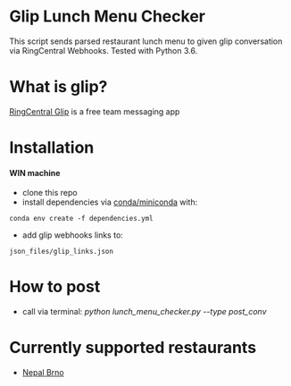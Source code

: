 # Glip Lunch Menu Checker
This script sends parsed restaurant lunch menu to given glip conversation via RingCentral Webhooks.
Tested with Python 3.6.

# What is glip?
[RingCentral Glip](https://glip.com) is a free team messaging app

# Installation
#### WIN machine
* clone this repo
* install dependencies via [conda/miniconda](https://www.anaconda.com/) with:
```
conda env create -f dependencies.yml
```
* add glip webhooks links to:
```
json_files/glip_links.json
```

# How to post
* call via terminal: *python lunch_menu_checker.py --type post_conv*

# Currently supported restaurants
* [Nepal Brno](http://nepalbrno.cz/)


